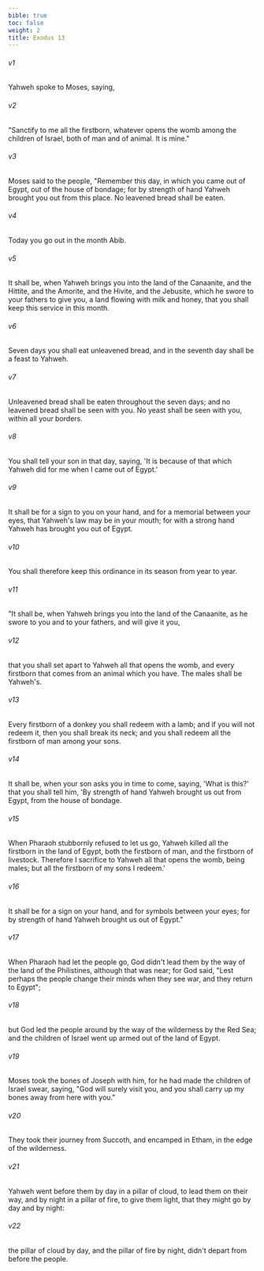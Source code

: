 ```yaml
---
bible: true
toc: false
weight: 2
title: Exodus 13
---
```



###### v1 
Yahweh spoke to Moses, saying, 

###### v2 
"Sanctify to me all the firstborn, whatever opens the womb among the children of Israel, both of man and of animal. It is mine." 

###### v3 
Moses said to the people, "Remember this day, in which you came out of Egypt, out of the house of bondage; for by strength of hand Yahweh brought you out from this place. No leavened bread shall be eaten. 

###### v4 
Today you go out in the month Abib. 

###### v5 
It shall be, when Yahweh brings you into the land of the Canaanite, and the Hittite, and the Amorite, and the Hivite, and the Jebusite, which he swore to your fathers to give you, a land flowing with milk and honey, that you shall keep this service in this month. 

###### v6 
Seven days you shall eat unleavened bread, and in the seventh day shall be a feast to Yahweh. 

###### v7 
Unleavened bread shall be eaten throughout the seven days; and no leavened bread shall be seen with you. No yeast shall be seen with you, within all your borders. 

###### v8 
You shall tell your son in that day, saying, 'It is because of that which Yahweh did for me when I came out of Egypt.' 

###### v9 
It shall be for a sign to you on your hand, and for a memorial between your eyes, that Yahweh's law may be in your mouth; for with a strong hand Yahweh has brought you out of Egypt. 

###### v10 
You shall therefore keep this ordinance in its season from year to year. 

###### v11 
"It shall be, when Yahweh brings you into the land of the Canaanite, as he swore to you and to your fathers, and will give it you, 

###### v12 
that you shall set apart to Yahweh all that opens the womb, and every firstborn that comes from an animal which you have. The males shall be Yahweh's. 

###### v13 
Every firstborn of a donkey you shall redeem with a lamb; and if you will not redeem it, then you shall break its neck; and you shall redeem all the firstborn of man among your sons. 

###### v14 
It shall be, when your son asks you in time to come, saying, 'What is this?' that you shall tell him, 'By strength of hand Yahweh brought us out from Egypt, from the house of bondage. 

###### v15 
When Pharaoh stubbornly refused to let us go, Yahweh killed all the firstborn in the land of Egypt, both the firstborn of man, and the firstborn of livestock. Therefore I sacrifice to Yahweh all that opens the womb, being males; but all the firstborn of my sons I redeem.' 

###### v16 
It shall be for a sign on your hand, and for symbols between your eyes; for by strength of hand Yahweh brought us out of Egypt." 

###### v17 
When Pharaoh had let the people go, God didn't lead them by the way of the land of the Philistines, although that was near; for God said, "Lest perhaps the people change their minds when they see war, and they return to Egypt"; 

###### v18 
but God led the people around by the way of the wilderness by the Red Sea; and the children of Israel went up armed out of the land of Egypt. 

###### v19 
Moses took the bones of Joseph with him, for he had made the children of Israel swear, saying, "God will surely visit you, and you shall carry up my bones away from here with you." 

###### v20 
They took their journey from Succoth, and encamped in Etham, in the edge of the wilderness. 

###### v21 
Yahweh went before them by day in a pillar of cloud, to lead them on their way, and by night in a pillar of fire, to give them light, that they might go by day and by night: 

###### v22 
the pillar of cloud by day, and the pillar of fire by night, didn't depart from before the people.
